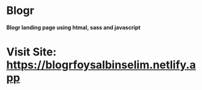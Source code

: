 # Blogr

**Blogr landing page using htmal, sass and javascript**
# Visit Site: https://blogrfoysalbinselim.netlify.app

